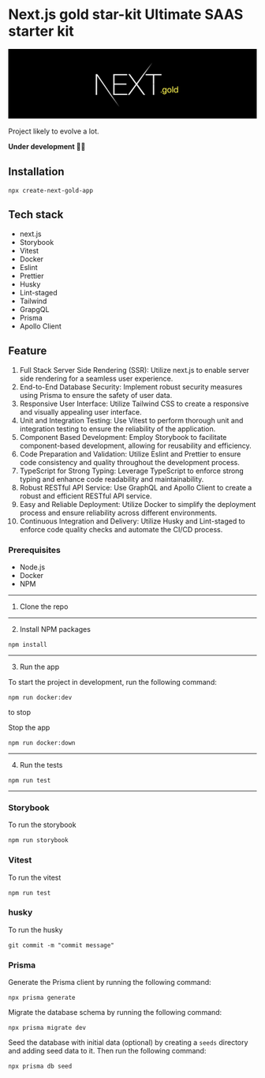# Next.js gold star-kit Ultimate SAAS starter kit
![banner-next-gold](./public/img/banner-next-gold.png)

Project likely to evolve a lot.

**Under development 👨‍💻**


## Installation

```
npx create-next-gold-app
```


## Tech stack

- next.js
- Storybook
- Vitest
- Docker
- Eslint
- Prettier
- Husky
- Lint-staged
- Tailwind
- GrapgQL
- Prisma
- Apollo Client

## Feature

1. Full Stack Server Side Rendering (SSR): Utilize next.js to enable server side rendering for a seamless user experience.
2. End-to-End Database Security: Implement robust security measures using Prisma to ensure the safety of user data.
3. Responsive User Interface: Utilize Tailwind CSS to create a responsive and visually appealing user interface.
4. Unit and Integration Testing: Use Vitest to perform thorough unit and integration testing to ensure the reliability of the application.
5. Component Based Development: Employ Storybook to facilitate component-based development, allowing for reusability and efficiency.
6. Code Preparation and Validation: Utilize Eslint and Prettier to ensure code consistency and quality throughout the development process.
7. TypeScript for Strong Typing: Leverage TypeScript to enforce strong typing and enhance code readability and maintainability.
8. Robust RESTful API Service: Use GraphQL and Apollo Client to create a robust and efficient RESTful API service.
9. Easy and Reliable Deployment: Utilize Docker to simplify the deployment process and ensure reliability across different environments.
10. Continuous Integration and Delivery: Utilize Husky and Lint-staged to enforce code quality checks and automate the CI/CD process.

### Prerequisites

- Node.js
- Docker
- NPM

---

1. Clone the repo

---

2. Install NPM packages

```other
npm install
```

---

3. Run the app

To start the project in development, run the following command:

```other
npm run docker:dev
```

to stop

Stop the app

```other
npm run docker:down
```

---

4. Run the tests

```other
npm run test
```

---

### Storybook

To run the storybook

```other
npm run storybook
```

### Vitest

To run the vitest

```other
npm run test
```

### husky

To run the husky

```other
git commit -m "commit message"
```

### Prisma

Generate the Prisma client by running the following command:

```other
npx prisma generate
```

Migrate the database schema by running the following command:

```other
npx prisma migrate dev
```

Seed the database with initial data (optional) by creating a `seeds` directory and adding seed data to it. Then run the following command:

```other
npx prisma db seed
```

